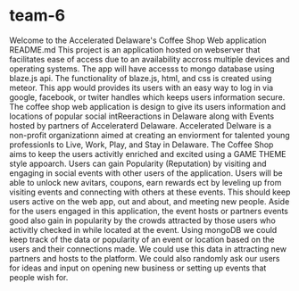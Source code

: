 # team-6

Welcome to the Accelerated Delaware's Coffee Shop Web application README.md
This project is an application hosted on webserver that facilitates ease of access due to an availability accross multiple 
devices and operating systems.
The app will have accesss to mongo database using blaze.js api. The functionality of blaze.js, html, and css is created
using meteor.
This app would provides its users with an easy way to log in via google, facebook, or twiter handles which keeps users information 
secure.
The coffee shop web application is design to give its users information and locations of popular social intReeractions in Delaware
along with Events hosted by partners of Acceleraterd Delaware. Accelerated Delware is a non-profit organizationn aimed at creating
an enviorment for talented young professionls to Live, Work, Play, and Stay in Delaware.
The Coffee Shop aims to keep the users activitly enriched and excited using a GAME THEME style appoarch. 
Users can gain Popularity (Reputation) by visiting and engaging in social events with other users of the application.
Users will be able to unlock new avitars, coupons, earn rewards ect by leveling up from visiting events and connecting with others 
at these events. This should keep users active on the web app, out and about, and meeting new people. Aside for the users engaged 
in this application, the event hosts or partners events good also gain in popularity by the crowds attracted by those users who activitly 
checked in while located at the event. 
Using mongoDB we could keep track of the data or popularity of an event or location based on the users and their connections made. We could use
this data in attracting new partners and hosts to the platform. We could also randomly ask our users for ideas and input
on opening new business or setting up events that people wish for.

